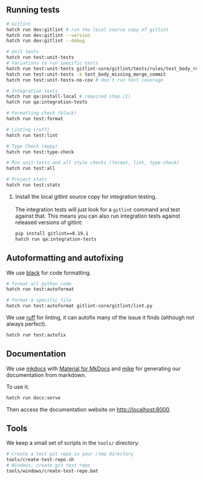 ## Running tests
```sh
# Gitlint
hatch run dev:gitlint # run the local source copy of gitlint
hatch run dev:gitlint --version 
hatch run dev:gitlint --debug       

# Unit tests
hatch run test:unit-tests
# Variations to run specific tests
hatch run test:unit-tests gitlint-core/gitlint/tests/rules/test_body_rules.py::BodyRuleTests::test_body_missing 
hatch run test:unit-tests -k test_body_missing_merge_commit 
hatch run test:unit-tests-no-cov # don't run test coverage

# Integration tests
hatch run qa:install-local # required step (1)
hatch run qa:integration-tests

# Formatting check (black)
hatch run test:format

# Linting (ruff)
hatch run test:lint

# Type Check (mypy)
hatch run test:type-check

# Run unit-tests and all style checks (format, lint, type-check)
hatch run test:all

# Project stats
hatch run test:stats
```

1. Install the local gitlint source copy for integration testing. <br><br>
   The integration tests will just look for a `gitlint` command and test against that. 
   This means you can also run integration tests against released versions of gitlint:
   ```sh
   pip install gitlint==0.19.1
   hatch run qa:integration-tests
   ```


## Autoformatting and autofixing

We use [black](https://black.readthedocs.io/en/stable/) for code formatting.

```sh
# format all python code
hatch run test:autoformat

# format a specific file
hatch run test:autoformat gitlint-core/gitlint/lint.py
```

We use [ruff](https://github.com/charliermarsh/ruff) for linting, it can autofix many of the issue it finds
(although not always perfect).
```{.sh .copy}
hatch run test:autofix
```

## Documentation
We use [mkdocs](https://www.mkdocs.org/) with [Material for MkDocs](https://squidfunk.github.io/mkdocs-material/) and
[mike](https://github.com/jimporter/mike) for generating our documentation from markdown.

To use it:
```{.sh .copy}
hatch run docs:serve
```

Then access the documentation website on [http://localhost:8000]().

## Tools
We keep a small set of scripts in the `tools/` directory:

```sh
# Create a test git repo in your /tmp directory
tools/create-test-repo.sh
# Windows: create git test repo
tools/windows/create-test-repo.bat
```
